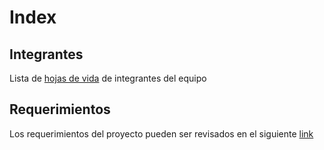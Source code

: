 # Index

## Integrantes
Lista de [hojas de vida](hojas_de_vida/readme.md) de integrantes del equipo

## Requerimientos

Los requerimientos del proyecto pueden ser revisados en el siguiente [link](especificar/readme.md)
